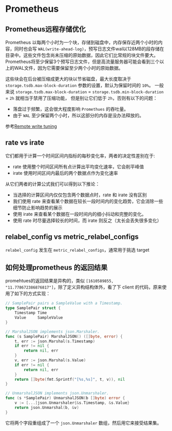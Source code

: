 # Prometheus
## Prometheus远程存储优化

Prometheus 以每两个小时为一个块，存储到磁盘中，内存保存近两个小时的内容，同时也会写 `WAL(write-ahead-log)`，预写日志文件wal以128MB的段存储在目录中。这些文件包含尚未压缩的原始数据，因此它们比常规的块文件要大。Prometheus将至少保留3个预写日志文件，但是高流量服务器可能会看到三个以上的WAL文件，因为它需要保留至少两个小时的原始数据。

这些块会在后台被压缩成更大的块以节省磁盘，最大长度取决于 `storage.tsdb.max-block-duration` 参数的设置，默认为保留时间的 `10%`。
一般来说 `storage.tsdb.max-block-duration` = `storage.tsdb.min-block-duration` = `2h` 就相当于禁用了压缩功能，
但是别让它们低于 `2h`，否则有以下的问题：
- 落盘过于频繁，这会很大程度影响 `Promethues` 的吞吐量。
- 由于 `WAL` 至少保留两个小时，所以这部分的内存是没办法释放的。

参考[Remote write tuning](https://prometheus.io/docs/practices/remote_write/)

## rate vs irate
它们都用于计算一个时间区间内指标的每秒变化率，两者的决定性差别在于:
- rate 使用整个时间区间所有点计算出平均变化速率，它会削平峰值
- irate 使用时间区间内最后的两个数据点作为变化速率

从它们两者的计算公式我们可以得到以下推论：
- 当选择的计算区间内仅仅包含两个数据点时，rate 和 irate 没有区别
- 我们使用 rate 来查看某个数据在较长一段时间内的变化趋势，它会消除一些细节防止影响趋势的展示
- 使用 irate 来查看某个数据在一段时间内的细小抖动和完整的变化。
- 使用 rate 时尽量选择较长的时间，而 irate 则反之（太长会丢失很多变化）

## relabel_config vs metric_relabel_configs
`relabel_config` 发生在 `metric_relabel_configs`，通常用于挑选 target 

## 如何处理prometheus 的返回结果
promehtues的返回结果是异构的，类似 `[1610589855,  "11.778672386876817"]`，除了定义异构结构体外，看了下 client 的代码，原来使用了如下的方式实现：
```go
// SamplePair pairs a SampleValue with a Timestamp.
type SamplePair struct {
	Timestamp Time
	Value     SampleValue
}

// MarshalJSON implements json.Marshaler.
func (s SamplePair) MarshalJSON() ([]byte, error) {
	t, err := json.Marshal(s.Timestamp)
	if err != nil {
		return nil, err
	}
	v, err := json.Marshal(s.Value)
	if err != nil {
		return nil, err
	}
	return []byte(fmt.Sprintf("[%s,%s]", t, v)), nil
}

// UnmarshalJSON implements json.Unmarshaler.
func (s *SamplePair) UnmarshalJSON(b []byte) error {
	v := [...]json.Unmarshaler{&s.Timestamp, &s.Value}
	return json.Unmarshal(b, &v)
}
```

它将两个字段重组成了一个 `json.Unmarshaler` 数组，然后用它来接受结果集。